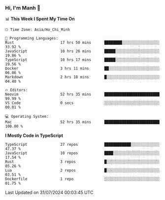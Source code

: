 ### Hi, I'm Manh 👋

<!--START_SECTION:waka-->
📊 **This Week I Spent My Time On** 

```text
🕑︎ Time Zone: Asia/Ho_Chi_Minh

💬 Programming Languages: 
Rust                     17 hrs 50 mins      ████████░░░░░░░░░░░░░░░░░   33.92 % 
JavaScript               10 hrs 26 mins      █████░░░░░░░░░░░░░░░░░░░░   19.86 % 
TypeScript               10 hrs 17 mins      █████░░░░░░░░░░░░░░░░░░░░   19.56 % 
Docker                   3 hrs 11 mins       ██░░░░░░░░░░░░░░░░░░░░░░░   06.06 % 
Markdown                 2 hrs 18 mins       █░░░░░░░░░░░░░░░░░░░░░░░░   04.40 % 

🔥 Editors: 
Neovim                   52 hrs 35 mins      █████████████████████████   99.99 % 
VS Code                  0 secs              ░░░░░░░░░░░░░░░░░░░░░░░░░   00.01 % 

💻 Operating System: 
Mac                      52 hrs 35 mins      █████████████████████████   100.00 % 
```

**I Mostly Code in TypeScript** 

```text
TypeScript               27 repos            ████████████░░░░░░░░░░░░░   47.37 % 
JavaScript               10 repos            ████░░░░░░░░░░░░░░░░░░░░░   17.54 % 
Rust                     3 repos             █░░░░░░░░░░░░░░░░░░░░░░░░   05.26 % 
Lua                      2 repos             █░░░░░░░░░░░░░░░░░░░░░░░░   03.51 % 
Dockerfile               1 repo              ░░░░░░░░░░░░░░░░░░░░░░░░░   01.75 % 
```




 Last Updated on 31/07/2024 00:03:45 UTC
<!--END_SECTION:waka-->
